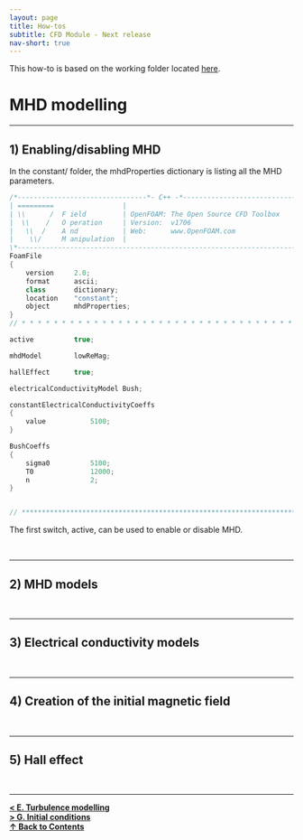 ```yaml
---
layout: page
title: How-tos
subtitle: CFD Module - Next release
nav-short: true
---
```


This how-to is based on the working folder located [here](https://github.com/vincentcasseau/hyStrath/tree/dev-isro-1/run/hyStrath/hy2MhdFoam/NASA_MSL_forebody_NR-MHD).  

# MHD modelling

---
## 1) Enabling/disabling MHD

In the <dirname>constant/</dirname> folder, the <dict>mhdProperties</dict> dictionary is listing all the MHD parameters. 

```c++
/*--------------------------------*- C++ -*----------------------------------*\
| =========                 |                                                 |
| \\      /  F ield         | OpenFOAM: The Open Source CFD Toolbox           |
|  \\    /   O peration     | Version:  v1706                                 |
|   \\  /    A nd           | Web:      www.OpenFOAM.com                      |
|    \\/     M anipulation  |                                                 |
\*---------------------------------------------------------------------------*/
FoamFile
{
    version     2.0;
    format      ascii;
    class       dictionary;
    location    "constant";
    object      mhdProperties;
}
// * * * * * * * * * * * * * * * * * * * * * * * * * * * * * * * * * * * * * //

active          true;

mhdModel        lowReMag;

hallEffect      true;

electricalConductivityModel Bush;

constantElectricalConductivityCoeffs
{
    value           5100;
}

BushCoeffs
{
    sigma0          5100;
    T0              12000;
    n               2;
}


// ************************************************************************* //
```

The first switch, <dictkey>active</dictkey>, can be used to enable or disable MHD.  


<!--<p>When `a != 0`, there are two solutions to `ax^2 + bx + c = 0` and-->
<!--they are</p>-->
<!--<p style="text-align:center">-->
<!--  `x = (-b +- sqrt(b^2-4ac))/(2a) .`-->
<!--</p>-->

<br>

---
## 2) MHD models

<br>

---
## 3) Electrical conductivity models

<br>

---
## 4) Creation of the initial magnetic field


<br>

---
## 5) Hall effect


<br>
  
--- 

[**< E. Turbulence modelling**](https://vincentcasseau.github.io/how-tos-cfd-dev/how-tos-cfd-dev-turbulence/)  
[**> G. Initial conditions**](https://vincentcasseau.github.io/how-tos-cfd-dev/how-tos-cfd-dev-initial-conditions/)  
[**&#x2191; Back to Contents**](https://vincentcasseau.github.io/how-tos-cfd-dev/how-tos-cfd-dev/)
